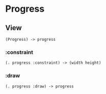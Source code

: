 # Progress

## View

```code
(Progress) -> progress
```

### :constraint

```code
(. progress :constraint) -> (width height)
```

### :draw

```code
(. progress :draw) -> progress
```

